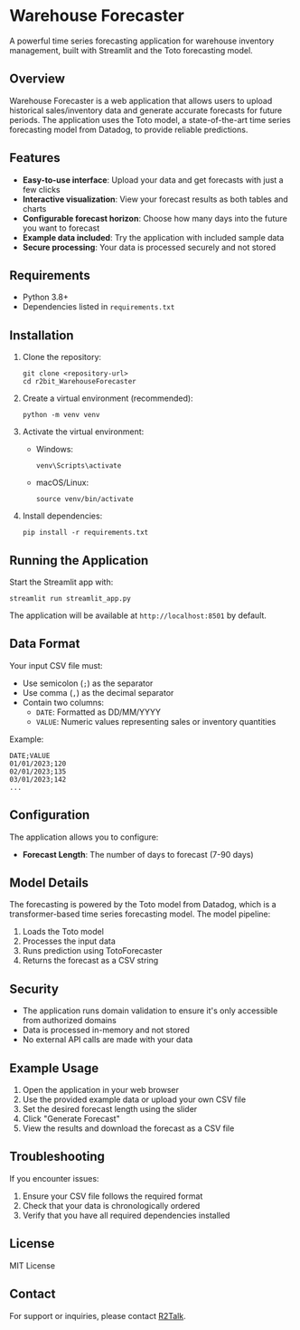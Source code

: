 # Warehouse Forecaster

A powerful time series forecasting application for warehouse inventory management, built with Streamlit and the Toto forecasting model.

## Overview

Warehouse Forecaster is a web application that allows users to upload historical sales/inventory data and generate accurate forecasts for future periods. The application uses the Toto model, a state-of-the-art time series forecasting model from Datadog, to provide reliable predictions.

## Features

- **Easy-to-use interface**: Upload your data and get forecasts with just a few clicks
- **Interactive visualization**: View your forecast results as both tables and charts
- **Configurable forecast horizon**: Choose how many days into the future you want to forecast
- **Example data included**: Try the application with included sample data
- **Secure processing**: Your data is processed securely and not stored

## Requirements

- Python 3.8+
- Dependencies listed in `requirements.txt`

## Installation

1. Clone the repository:
   ```
   git clone <repository-url>
   cd r2bit_WarehouseForecaster
   ```

2. Create a virtual environment (recommended):
   ```
   python -m venv venv
   ```

3. Activate the virtual environment:
   - Windows:
     ```
     venv\Scripts\activate
     ```
   - macOS/Linux:
     ```
     source venv/bin/activate
     ```

4. Install dependencies:
   ```
   pip install -r requirements.txt
   ```

## Running the Application

Start the Streamlit app with:

```
streamlit run streamlit_app.py
```

The application will be available at `http://localhost:8501` by default.

## Data Format

Your input CSV file must:
- Use semicolon (`;`) as the separator
- Use comma (`,`) as the decimal separator
- Contain two columns:
  - `DATE`: Formatted as DD/MM/YYYY
  - `VALUE`: Numeric values representing sales or inventory quantities

Example:
```
DATE;VALUE
01/01/2023;120
02/01/2023;135
03/01/2023;142
...
```

## Configuration

The application allows you to configure:

- **Forecast Length**: The number of days to forecast (7-90 days)

## Model Details

The forecasting is powered by the Toto model from Datadog, which is a transformer-based time series forecasting model. The model pipeline:

1. Loads the Toto model
2. Processes the input data
3. Runs prediction using TotoForecaster
4. Returns the forecast as a CSV string

## Security

- The application runs domain validation to ensure it's only accessible from authorized domains
- Data is processed in-memory and not stored
- No external API calls are made with your data

## Example Usage

1. Open the application in your web browser
2. Use the provided example data or upload your own CSV file
3. Set the desired forecast length using the slider
4. Click "Generate Forecast"
5. View the results and download the forecast as a CSV file

## Troubleshooting

If you encounter issues:

1. Ensure your CSV file follows the required format
2. Check that your data is chronologically ordered
3. Verify that you have all required dependencies installed

## License

MIT License

## Contact

For support or inquiries, please contact [R2Talk](https://waapp.r2talk.com.br).
